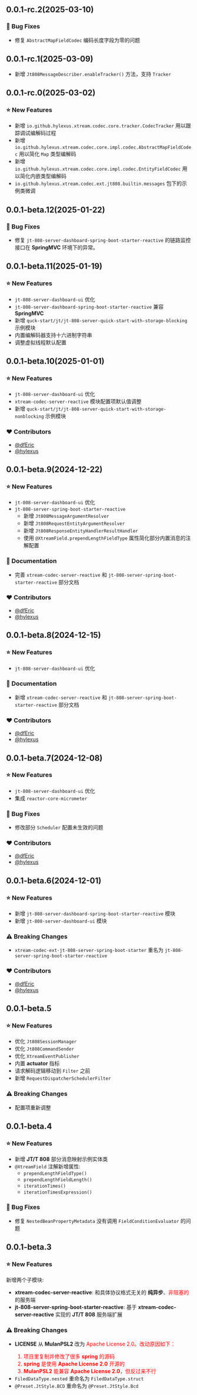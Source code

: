 ## 0.0.1-rc.2(2025-03-10)

### 🐞 Bug Fixes

- 修复 `AbstractMapFieldCodec` 编码长度字段为零的问题

## 0.0.1-rc.1(2025-03-09)

- 新增 `Jt808MessageDescriber.enableTracker()` 方法，支持 `Tracker`

## 0.0.1-rc.0(2025-03-02)

### ⭐ New Features

- 新增 `io.github.hylexus.xtream.codec.core.tracker.CodecTracker` 用以跟踪调试编解码过程
- 新增 `io.github.hylexus.xtream.codec.core.impl.codec.AbstractMapFieldCodec` 用以简化 `Map` 类型编解码
- 新增 `io.github.hylexus.xtream.codec.core.impl.codec.EntityFieldCodec` 用以简化内嵌类型编解码
- `io.github.hylexus.xtream.codec.ext.jt808.builtin.messages` 包下的示例类微调

## 0.0.1-beta.12(2025-01-22)

### 🐞 Bug Fixes

- 修复 `jt-808-server-dashboard-spring-boot-starter-reactive` 的链路监控接口在 **SpringMVC** 环境下的异常。

## 0.0.1-beta.11(2025-01-19)

### ⭐ New Features

- `jt-808-server-dashboard-ui` 优化
- `jt-808-server-dashboard-spring-boot-starter-reactive` 兼容 **SpringMVC**
- 新增 `quck-start/jt/jt-808-server-quick-start-with-storage-blocking` 示例模块
- 内置编解码器支持十六进制字符串
- 调整虚拟线程默认配置

## 0.0.1-beta.10(2025-01-01)

### ⭐ New Features

- `jt-808-server-dashboard-ui` 优化
- `xtream-codec-server-reactive` 模块配置项默认值调整
- 新增 `quck-start/jt/jt-808-server-quick-start-with-storage-nonblocking` 示例模块

### ❤️ Contributors

- [@dfEric](https://github.com/dfEric)
- [@hylexus](https://github.com/hylexus)

## 0.0.1-beta.9(2024-12-22)

### ⭐ New Features

- `jt-808-server-dashboard-ui` 优化
- `jt-808-server-spring-boot-starter-reactive`
    - 新增 `Jt808MessageArgumentResolver`
    - 新增 `Jt808RequestEntityArgumentResolver`
    - 新增 `Jt808ResponseEntityHandlerResultHandler`
    - 使用 `@XtreamField.prependLengthFieldType` 属性简化部分内置消息的注解配置

### 📔 Documentation

- 完善 `xtream-codec-server-reactive` 和 `jt-808-server-spring-boot-starter-reactive` 部分文档

### ❤️ Contributors

- [@dfEric](https://github.com/dfEric)
- [@hylexus](https://github.com/hylexus)

## 0.0.1-beta.8(2024-12-15)

### ⭐ New Features

- `jt-808-server-dashboard-ui` 优化

### 📔 Documentation

- 新增 `xtream-codec-server-reactive` 和 `jt-808-server-spring-boot-starter-reactive` 部分文档

### ❤️ Contributors

- [@dfEric](https://github.com/dfEric)
- [@hylexus](https://github.com/hylexus)

## 0.0.1-beta.7(2024-12-08)

### ⭐ New Features

- `jt-808-server-dashboard-ui` 优化
- 集成 `reactor-core-micrometer`

### 🐞 Bug Fixes

- 修改部分 `Scheduler` 配置未生效的问题

### ❤️ Contributors

- [@dfEric](https://github.com/dfEric)
- [@hylexus](https://github.com/hylexus)

## 0.0.1-beta.6(2024-12-01)

### ⭐ New Features

- 新增 `jt-808-server-dashboard-spring-boot-starter-reactive` 模块
- 新增 `jt-808-server-dashboard-ui` 模块

### ⚠️ Breaking Changes

- `xtream-codec-ext-jt-808-server-spring-boot-starter` 重名为 `jt-808-server-spring-boot-starter-reactive`

### ❤️ Contributors

- [@dfEric](https://github.com/dfEric)
- [@hylexus](https://github.com/hylexus)

## 0.0.1-beta.5

### ⭐ New Features

- 优化 `Jt808SessionManager`
- 优化 `Jt808CommandSender`
- 优化 `XtreamEventPublisher`
- 内置 **actuator** 指标
- 请求解码逻辑移动到 `Filter` 之前
- 新增 `RequestDispatcherSchedulerFilter`

### ⚠️ Breaking Changes

- 配置项重新调整

## 0.0.1-beta.4

### ⭐ New Features

- 新增 **JT/T 808** 部分消息映射示例实体类
- `@XtreamField` 注解新增属性:
    - `prependLengthFieldType()`
    - `prependLengthFieldLength()`
    - `iterationTimes()`
    - `iterationTimesExpression()`

### 🐞 Bug Fixes

- 修复 `NestedBeanPropertyMetadata` 没有调用 `FieldConditionEvaluator` 的问题

## 0.0.1-beta.3

### ⭐ New Features

新增两个子模块:

- **xtream-codec-server-reactive**: 和具体协议格式无关的 **纯异步**、<span style="color:red;">非阻塞的</span> 的服务端
- **jt-808-server-spring-boot-starter-reactive**: 基于 **xtream-codec-server-reactive** 实现的 **JT/T 808** 服务端扩展

### ⚠️ Breaking Changes

- **LICENSE** 从 **MulanPSL2** 改为 <span style="color:red;">Apache License 2.0</style>。改动原因如下：
    1. 项目里复制并修改了很多 **spring** 的源码
    2. **spring** 是使用 **Apache License 2.0** 开源的
    3. **MulanPSL2** 能兼容 **Apache License 2.0**，但反过来不行
- `FiledDataType.nested` 重命名为 `FiledDataType.struct`
- `@Preset.JtStyle.BCD` 重命名为 `@Preset.JtStyle.Bcd`

